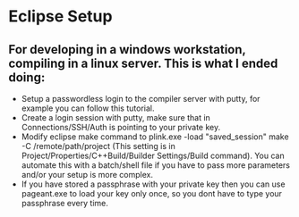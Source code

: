 # Eclipse Setup

## For developing in a windows workstation, compiling in a linux server. This is what I ended doing:

- Setup a passwordless login to the compiler server with putty, for example you can follow this tutorial.
- Create a login session with putty, make sure that in Connections/SSH/Auth is pointing to your private key.
- Modify eclipse make command to plink.exe -load "saved_session" make -C /remote/path/project (This setting is in Project/Properties/C++Build/Builder Settings/Build command). You can automate this with a batch/shell file if you have to pass more parameters and/or your setup is more complex.
- If you have stored a passphrase with your private key then you can use pageant.exe to load your key only once, so you dont have to type your passphrase every time.
